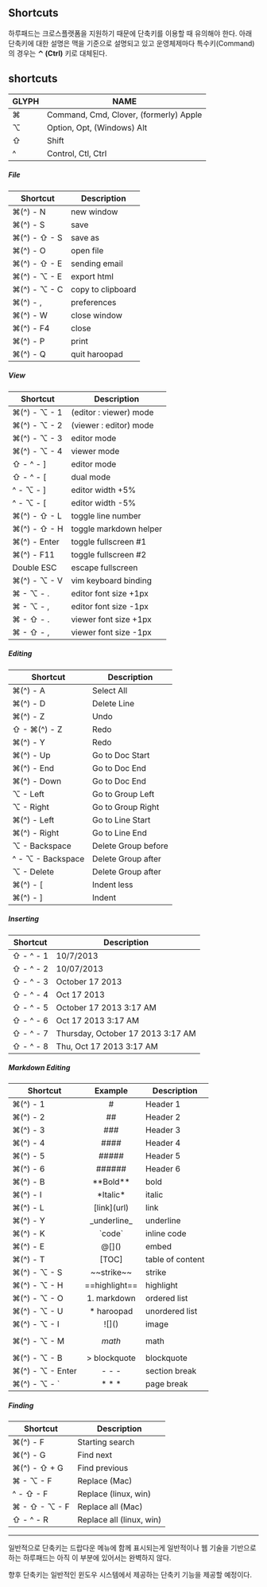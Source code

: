 ## Shortcuts

하루패드는 크로스플랫폼을 지원하기 때문에 단축키를 이용할 때 유의해야 한다. 아래 단축키에 대한 설명은 맥을 기준으로 설명되고 있고 운영체제마다 특수키(Command)의 경우는 **&#8963; (Ctrl)** 키로 대체된다.

## shortcuts

GLYPH    | NAME
---------|----------------------------------------
&#8984;  | Command, Cmd, Clover, (formerly) Apple
⌥        | Option, Opt, (Windows) Alt
⇧        | Shift
^        | Control, Ctl, Ctrl

##### File
Shortcut                 | Description
-------------------------|-------------------
&#8984;(^) - N           | new window
&#8984;(^) - S           | save
&#8984;(^) - ⇧ - S       | save as
&#8984;(^) - O           | open file
&#8984;(^) - ⇧ - E       | sending email
&#8984;(^) - ⌥ - E       | export html
&#8984;(^) - ⌥ - C       | copy to clipboard
&#8984;(^) - ,           | preferences
&#8984;(^) - W           | close window
&#8984;(^) - F4          | close
&#8984;(^) - P           | print
&#8984;(^) - Q           | quit haroopad

##### View
Shortcut            | Description
--------------------|-------------------
&#8984;(^) - ⌥ - 1  | (editor : viewer) mode
&#8984;(^) - ⌥ - 2  | (viewer : editor) mode
&#8984;(^) - ⌥ - 3  | editor mode
&#8984;(^) - ⌥ - 4  | viewer mode
⇧ - ^ - ]           | editor mode
⇧ - ^ - [           | dual mode
^ - ⌥ - ]           | editor width +5%
^ - ⌥ - [           | editor width -5%
&#8984;(^) - ⇧ - L  | toggle line number
&#8984;(^) - ⇧ - H  | toggle markdown helper
&#8984;(^) - Enter  | toggle fullscreen #1
&#8984;(^) - F11    | toggle fullscreen #2
Double ESC          | escape fullscreen
&#8984;(^) - ⌥ - V  | vim keyboard binding
&#8984; - ⌥ - .     | editor font size +1px
&#8984; - ⌥ - ,     | editor font size -1px
&#8984; - ⇧ - .     | viewer font size +1px
&#8984; - ⇧ - ,     | viewer font size -1px


##### Editing
 Shortcut                | Description
-------------------------|---------------------
&#8984;(^) - A           | Select All
&#8984;(^) - D           | Delete Line
&#8984;(^) - Z           | Undo
⇧ - &#8984;(^) - Z       | Redo
&#8984;(^) - Y           | Redo
&#8984;(^) - Up          | Go to Doc Start
&#8984;(^) - End         | Go to Doc End
&#8984;(^) - Down        | Go to Doc End
⌥ - Left                 | Go to Group Left
⌥ - Right                | Go to Group Right
&#8984;(^) - Left        | Go to Line Start
&#8984;(^) - Right       | Go to Line End
⌥ - Backspace            | Delete Group before
^ - ⌥ - Backspace        | Delete Group after
⌥ - Delete               | Delete Group after
&#8984;(^) - [           | Indent less
&#8984;(^) - ]           | Indent

##### Inserting
 Shortcut          | Description
-------------------|---------------------
⇧ - ^ - 1          | 10/7/2013
⇧ - ^ - 2          | 10/07/2013
⇧ - ^ - 3          | October 17 2013
⇧ - ^ - 4          | Oct 17 2013
⇧ - ^ - 5          | October 17 2013 3:17 AM
⇧ - ^ - 6          | Oct 17 2013 3:17 AM
⇧ - ^ - 7          | Thursday, October 17 2013 3:17 AM
⇧ - ^ - 8          | Thu, Oct 17 2013 3:17 AM

##### Markdown Editing
Shortcut                     | Example        | Description
-----------------------------|:--------------:|-------------------
&#8984;(^) - 1               | #              | Header 1
&#8984;(^) - 2               | ##             | Header 2
&#8984;(^) - 3               | ###            | Header 3
&#8984;(^) - 4               | ####           | Header 4
&#8984;(^) - 5               | #####          | Header 5
&#8984;(^) - 6               | ######         | Header 6
&#8984;(^) - B               | \*\*Bold\*\*   | bold
&#8984;(^) - I               | \*Italic\*     | italic
&#8984;(^) - L               | \[link\](url)  | link
&#8984;(^) - Y               | \_underline_   | underline
&#8984;(^) - K               | \`code`        | inline code
&#8984;(^) - E               | @\[]()         | embed
&#8984;(^) - T               | [TOC]          | table of content
&#8984;(^) - ⌥ - S           | \~~strike~~    | strike
&#8984;(^) - ⌥ - H           | \==highlight== | highlight
&#8984;(^) - ⌥ - O           | 1. markdown    | ordered list
&#8984;(^) - ⌥ - U           | * haroopad     | unordered list
&#8984;(^) - ⌥ - I           | \!\[]()        | image
&#8984;(^) - ⌥ - M           | $$math$$       | math
&#8984;(^) - ⌥ - B           | > blockquote   | blockquote
&#8984;(^) - ⌥ - Enter       | \- \- \-       | section break
&#8984;(^) - ⌥ - `           | \* \* \*       | page break

##### Finding
Shortcut                  | Description
--------------------------|-------------------
&#8984;(^) - F            | Starting search
&#8984;(^) - G            | Find next
&#8984;(^) - ⇧ + G        | Find previous
&#8984; - ⌥ - F           | Replace (Mac)
^ - ⇧ - F                 | Replace (linux, win)
&#8984; - ⇧ - ⌥ - F       | Replace all (Mac)
⇧ - ^ - R                 | Replace all (linux, win)

---

일반적으로 단축키는 드랍다운 메뉴에 함께 표시되는게 일반적이나 웹 기술을 기반으로 하는 하루패드는 아직 이 부분에 있어서는 완벽하지 않다.

향후 단축키는 일반적인 윈도우 시스템에서 제공하는 단축키 기능을 제공할 예정이다.